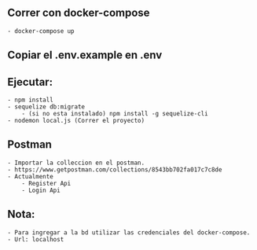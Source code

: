 ## Correr con docker-compose
    - docker-compose up

## Copiar el .env.example en .env

## Ejecutar:
    - npm install
    - sequelize db:migrate
        - (si no esta instalado) npm install -g sequelize-cli
    - nodemon local.js (Correr el proyecto)


## Postman
    - Importar la colleccion en el postman.
    - https://www.getpostman.com/collections/8543bb702fa017c7c8de
    - Actualmente
        - Register Api
        - Login Api
## Nota:
    - Para ingregar a la bd utilizar las credenciales del docker-compose. 
    - Url: localhost
